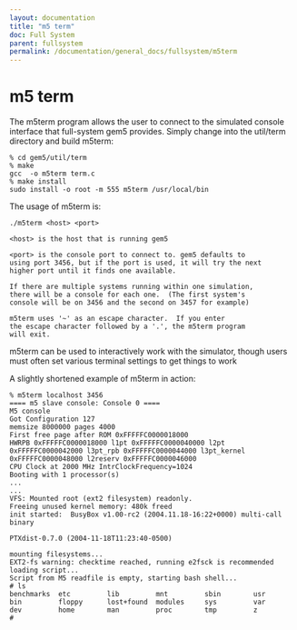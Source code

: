 ```yaml
---
layout: documentation
title: "m5 term"
doc: Full System
parent: fullsystem
permalink: /documentation/general_docs/fullsystem/m5term
---
```

# m5 term
The m5term program allows the user to connect to the simulated console interface that full-system gem5 provides. Simply change into the util/term directory and build m5term:
```
% cd gem5/util/term
% make
gcc  -o m5term term.c
% make install
sudo install -o root -m 555 m5term /usr/local/bin
```
The usage of m5term is:
```
./m5term <host> <port>
```
	<host> is the host that is running gem5

	<port> is the console port to connect to. gem5 defaults to
	using port 3456, but if the port is used, it will try the next
	higher port until it finds one available.

	If there are multiple systems running within one simulation,
	there will be a console for each one.  (The first system's
	console will be on 3456 and the second on 3457 for example)

	m5term uses '~' as an escape character.  If you enter
	the escape character followed by a '.', the m5term program
	will exit.

m5term can be used to interactively work with the simulator, though users must often set various terminal settings to get things to work

A slightly shortened example of m5term in action:

	% m5term localhost 3456
	==== m5 slave console: Console 0 ====
	M5 console
	Got Configuration 127
	memsize 8000000 pages 4000
	First free page after ROM 0xFFFFFC0000018000
	HWRPB 0xFFFFFC0000018000 l1pt 0xFFFFFC0000040000 l2pt 0xFFFFFC0000042000 l3pt_rpb 0xFFFFFC0000044000 l3pt_kernel 0xFFFFFC0000048000 l2reserv 0xFFFFFC0000046000
	CPU Clock at 2000 MHz IntrClockFrequency=1024
	Booting with 1 processor(s)
	...
	...
	VFS: Mounted root (ext2 filesystem) readonly.
	Freeing unused kernel memory: 480k freed
	init started:  BusyBox v1.00-rc2 (2004.11.18-16:22+0000) multi-call binary

	PTXdist-0.7.0 (2004-11-18T11:23:40-0500)

	mounting filesystems...
	EXT2-fs warning: checktime reached, running e2fsck is recommended
	loading script...
	Script from M5 readfile is empty, starting bash shell...
	# ls
	benchmarks  etc         lib         mnt         sbin        usr
	bin         floppy      lost+found  modules     sys         var
	dev         home        man         proc        tmp         z
	#
